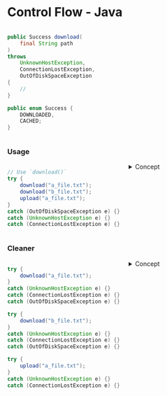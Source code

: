 # Control Flow - Java

<div style="display: flex; justify-content: center; gap: 20px;">
<div style="flex-basis: 50%;">

```java
public Success download(
    final String path
)
throws
    UnknownHostException,
    ConnectionLostException,
    OutOfDiskSpaceException
{
    //
}

public enum Success {
    DOWNLOADED,
    CACHED;
}
```

<!--

# /*
# {
#     File file = new File(path);
#     if (path.exists()) {
#         // Assume content is unchanged.
#         return Success.CACHED;
#     }
#
#     // ⚠️ throws UnknownHostException
#     // if IP address is of illegal length
#     InetAddress host = InetAddress.getByAddress(
#         new byte[] { 127, 0, 0, 1 }
#     );
#
#     String line = null;
#     try (
#         Socket socket = /* .. */;
#         BufferedReader input = /* .. */;
#         FileOutputStream out = /* .. */;
#     ) {
#         while(true) {
#             try {
#                 line = input.readLine();
#             } catch (IOException e) {
#                 throw new ConnectionLostException(e);
#             }
#
#             if (line == null) { break; }
#
#             try {
#                 out.writeLine(line);
#             } catch (IOException e) {
#                 throw new OutOfDiskSpaceException(e);
#             }
#         }
#     }
#
#     return Success.DOWNLOADED;
# }
# */

-->

</div>

<div style="flex-basis: 50%;">

<object
    type="image/svg+xml"
    data="control_flow.svg"
    width="250"></object>
<small>[](https://azriel.im/dot_ix/?src=LQhQAsEsFMCcENYGNwE8BcoAEWBmkAbaAfQBMB7AdwDsDz5T0sBvAX2y1MgGcBrY7gAd4SEpGrcArrnxIY1AC5M2HJOWrVoSBZHXFY0btCUt2OUhOJ1yvSYOK54hZWc5Va9UsSQjw0RqYcFDR0DMQ2LqCg1OSkJNTwALaGmDj4RGTuoQE4uXlYAETBHgwAFACUBUFZnuG8TPmNhTYAhE1V5jVhPij%2BDe09fqR5HZyW1rb2js5NOAWS1LwxNLkAPABGsAD0AHzg5NwKo2oaWjp6BkYmA%2Bqa2rrUG7BYu3SHo1x8AsKixOJSMkgcmgiiYBXIkgUWHIuCeLx2n14WCEImgVWisRIcW4SG4qTwhCxXQCBQ%2BxLqYLJIVqgz6hQ%2B43INjsDicBEpqluZwe%2BkMxg55h4-BRv3%2B0lk8hMpKiMTixGgiXIACsePj0kTqQwmIBeDcApzvVTVeCJYQCg5AaSl5aQFtYBdnaCjOZUzZTEAPBuABH3Oad7hc%2BSZADLkQSF31Rfwk4qBkp1gD6dqL%2BADmKQ46syhuIKYtFKwAG1k8VsgAaNypmwAXSThPT2TTeZpvjpOYrNYYhablrrpDLaUb5LIDsmrJmDYyrZbfZZ0wInYJw57Jzu52ovKuTCHGothbn3J9VynuZ7iODorDgOBoOze8NLaDIrEx4lIIUZdACj8yXxh1QRDxHBwsqx0EcSQCAUb9GmgAAPBQECYAByJBJFgbhyFgYBBHIcQFDgGCfyLDNjQAMjjAwQRwnBuHAeBBBINQ6FgJgiOgEi8lbbx2yYAAqBimNyCxuCsJl%2BwnJh8IMUhSORCiqO8chaKYUScM3b1F0ufksHY%2BTmOvH5bwBe8z3U-xQCAA)</small>

</div>
</div>

### Usage

<div style="display: flex; justify-content: center; gap: 20px;">
<div style="flex-basis: 50%;">

```java
// Use `download()`
try {
    download("a_file.txt");
    download("b_file.txt");
    upload("a_file.txt");
}
catch (OutOfDiskSpaceException e) {}
catch (UnknownHostException e) {}
catch (ConnectionLostException e) {}
```

</div>

<div style="flex-basis: 50%;">
<details><summary>Concept</summary>

<object
    type="image/svg+xml"
    data="control_flow_java_entangled.svg"
    width="370"></object>
<small>[](https://azriel.im/dot_ix/?src=LQhQAsEsFMCcENYGNwE8BcoAEWAmkBnAawH0CAHeJaEyAOwIFcAzZyJGOgF3SwG8AvtixIA9nTrQkXSOJKxoBaD35CcuBiQA2o0UUbkSzeJC29Bwtlpq5RAdzo74uEgEZzarFZv3Ho5yQATB6WpjQGTrghoHSiuDR08AC2ipg43iS2DpFuvDj5%2BQBEWX7OABQAlIWh1pm%2BOcEFTcX1-riV1elhJBFteU0Dhb3lFTideJo6egZGJmYDRYx0RLEO%2BQA8AEawAPQAfOCiBFzjYhJSMnIKSioLhWeS0rJ0W7BY%2BzrH4-jEZJTUtAYLDYHGg3F4hVEjC4WFEzFe7z2PyIWAoVGg1RicRsiiQBDSXm6JRy7iwhXGGWJbSCEIp3WGUTJ30mun0hmMplpwgeF2e8kUyi56kIpDRAPoTFY7E4KnJoCx8RI0CSogAVoQCZTWgFSYBeDcApzs1HzZamNA1GnrkSK8XWAE53hBoCNpWTMOfNADwbgAR97niR6XOj8m68QAy5A6RX90YDJSCZTbAH078uguAA5qkLVSdSRMizpuy5rwANpak06gA0EydUzZs1MAF109qXK4szynlcBSoi0TG25y63-YHlPWurUM02s8iI%2BKgVLQeCsF3Rz3XOXJ2KaBLgdKwVxh4SlyWXIEJznq27C8XSkfV6fXXM95eGi3fbz20GF4-TX2X22A9chw2h5BBO4brlGW5zp2n4BIEq6gf8G4zjGO4PvSVrUtmlYunmnIfmhkQ3lhuY1loqG1Ayz7nL%2Bg5QfhbTflRA7-ru8pcOAyrQASxyoNY%2BLCDgsSKvExiMFoXB8QM0AAB5cAgvAAORIIwsAEKIsDAOQoj0FwcDyfxWBJqmmTQCJYkSU0xywHoNAEOAzgJGpSTwPMABsAAMbn6SOWhkHZiqxLATnzAArB5%2BmOs6xHnlgABkCi4PwqJ2eQNBiDosC8PFWCeDg-Z8sxvAAFTxeF8GRpus6xlgxVJvp0HjphkVnvmsW4ForiJbZ8ApSQaVqQpqDQFoOh2PJ2V1d2QHNr1P5MR2RVta4E0Hlebggb8YEVch86FYty3Gqtx6NVWd64TFbWBJ1yWpaI6UKTpzljTl%2B4HU%2BM2Mfl83VRd%2B11EBR1rgh4GVTuC1aIEv0Ucd2EkbwMUMld3U3XdWDyeQylWtAT2Q%2BhATvX6n3voVDKgEAA)</small>

</details>
</div>

</div>

### Cleaner

<div style="display: flex; justify-content: center; gap: 20px;">
<div style="flex-basis: 50%;">

```java
try {
    download("a_file.txt");
}
catch (UnknownHostException e) {}
catch (ConnectionLostException e) {}
catch (OutOfDiskSpaceException e) {}

try {
    download("b_file.txt");
}
catch (UnknownHostException e) {}
catch (ConnectionLostException e) {}
catch (OutOfDiskSpaceException e) {}

try {
    upload("a_file.txt");
}
catch (UnknownHostException e) {}
catch (ConnectionLostException e) {}
```

</div>

<div style="flex-basis: 50%;">
<details><summary>Concept</summary>

<object
    type="image/svg+xml"
    data="control_flow_java_organized.svg"
    width="360"></object>
<small>[](https://azriel.im/dot_ix/?src=LQhQAsEsFMCcENYGNwE8BcoAEWAmkBnAawH0CAHeJaEyAOwIFcAzZyJGOgFxIEZ0sAbwC%2B2LEgD2dOtCRdIUkrGgFoPfkNE5cDEgBsJEoo3Ilm8SHr4CRoMfmJlK1WgxZsO0biQBMNreJSMnIKdEoqar7%2B9roGRiZmFlZ%2BmnY4ktKy8orKqjwAzNHasYbGpuaWJIWpYmx6NLgSAO50BvC41qk4dQ3NrRLtUV1YPSQmbbjRoHQSuDR08AC2Kpjdlr0tE504OzsARI2bA7gAFACUe7XrJIf9gym7uwd9E%2BeXa-Vj5BMCj39Ye3Gx3OOHeeBK8XKSW2-0BdCIMxaOwAPAAjWAAegAfOAJAQuGCMsFsmFcpENLCiVlQmjYFhsQZ8WCHKQKFQaPQmKx2Jx1AI9hJGFwsBJmLT6ViWVg2dRLjECPpSgkKslfrDGPDEXQUejsbimWIqSEchEeA8-nsjSTxQy8QT7IRWc4OW5uZ5vCkBUKRWL0RKpTLoHLigq4mVEpVqv8ARqEX0dZicXbCUFqSa8lU1Y9LanjXQbVjGfbprMGiokARViNrrctho9mDRrXjkMG1dPkD2vzmRDwyrOm30rmSeEM-XmY6nOzXFyPLyBz3Q0qoZVPSnMnnR5E1w7HIGZ%2B4eV4zd35YrIRGrNVB4ENyOyQVTyW5iRoIsJAArQhVpsvFsaQBeDcAU532w2O4OhSYDQK%2BH4sAAwATnbPMNlWhDRAB4NwAEfcNYdQi3PksEAGXJdydadOUPd18IAwA%2BnaQ5dLyGTDsLvXCHyGIjtEnfcyLdedIJokNzz7aFqkYodmPTSJqiI0BoFwABzFZoObQZeBIG5exQyoNAAbV-I4VIAGnBJcL37XgAF0lL-FS1KtFjTU6XSa2sjpeCMuyJPUSyPjAus1JZKcXG4udj0cvTwL4IyAq410Qu8CyrP0iD-I0ldVSwJzPmUiCotS%2BifG86sspc3xbJwzyhky3yWx8dzytJByCsSiKfH8zjnQPHjQpSKqbhK2q8Ha0jYqPD1CtGTsOnUkyhMjAResm3KZs0q9xuuSayvEhqM2qBbvmOOqtrwqpLNALhwDfaAq3xVB6krMQcBmF85nMRg9C4e6-mgAAPLgEAEAByJBGFgAgJFgYByAkeguDgAGHqwWSFJuaBXvez7HnxWAjBoAhwHaeZwcWeA9AEAA2AAGCmEY%2BKw8YJkgZlgYnSawABWKmEeykgjAEAAyOTlC8GnpXx8gaEkAxYAEQXoGF3ZuaQKgLsmLAACpZflnYdGWtLOj55RcCEUX4HFkhJfBgRDawAIxOJeyxwENXDa5oagpGijOmd2Suby-sUj58h6CIY36bNi3pawIP4RthGPO27cnejohXb3DrgtGk91eT33dfo6o%2BfofA5IkUOxYliQpYEIvIBL2Pdnj47qjVmuS4R8K-OmwSVv13A9F4MvTYrqusAB1BoD0AwmgB%2Budg7-9NvtiqNDVvveHb5ykr4Nq0%2BG2dM69teN%2BKrfWq75C9YDvufEH8PK8t0fYZJmfbaK6r7kXtME6z1e9B8Y-37JRuG7F0%2B9PYpF-v-XYE19qDHPnRfsBdJq32Hg-AG5AQbfGgC-ABMEWzm3qk3J2k1QBAA)</small>

</details>
</div>

</div>
